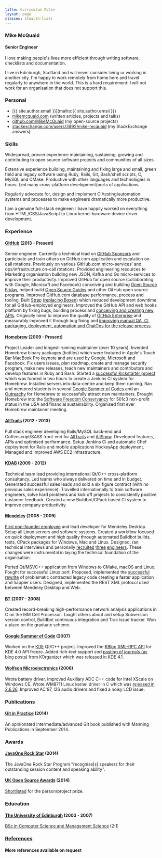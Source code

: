 ```yaml
---
title: Curriculum Vitae
layout: page
classes: stealth-lists
---
```

### Mike McQuaid

#### Senior Engineer

I love making people's lives more efficient through writing software, checklists and documentation.

I live in Edinburgh, Scotland and will never consider living or working in another city. I'm happy to work remotely from home here and travel regularly to anywhere in the world. This is a hard requirement: I will not work for an organisation that does not support this.

### Personal

* [{{ site.author.email }}](mailto:{{ site.author.email }})
* [mikemcquaid.com](/) (written articles, projects and talks)
* [github.com/MikeMcQuaid](https://github.com/MikeMcQuaid) (my open-source projects)
* [stackexchange.com/users/3692/mike-mcquaid](http://stackexchange.com/users/3692/mike-mcquaid) (my StackExchange answers)

### Skills

Widespread, proven experience maintaining, sustaining, growing and contributing to open source software projects and communities of all sizes.

Extensive experience building, maintaining and fixing large and small, green field and legacy software using Ruby, Rails, Git, Bash/shell scripts, C, MySQL and CMake. Productive with other languages and technologies in hours. Led many cross-platform development/ports of applications.

Regularly advocate for, design and implement CI/testing/automation systems and processes to make engineers dramatically more productive.

I am a genuine full-stack engineer: I have happily worked on everything from HTML/CSS/JavaScript to Linux kernel hardware device driver development.

### Experience

#### [GitHub](http://github.com/) (2013 - Present)

Senior engineer. Currently a technical lead on [GitHub Sponsors](https://github.com/sponsors/) and participate and train others on GitHub.com application and escalation on-call rotations. Previously on various GitHub.com micro-services' and ops/infrastructure on-call rotations. Provided engineering resources to Marketing organisation building new JSON, Kafka and Go micro-services to improve their productivity. Improved GitHub for open source (collaborating with Google, Microsoft and Facebook) conceiving and building [Open Source Friday](https://opensourcefriday.com), helped build [Open Source Guides](https://opensource.guide) and other GitHub open source programs. Improved GitHub.com database performance, process and tooling. Built [Strap](https://github.com/MikeMcQuaid/strap) ([replacing Boxen](https://mikemcquaid.com/2016/06/15/replacing-boxen/)) which reduced development downtime for all GitHub-employed engineers. Improved the GitHub API and web hooks platform by fixing bugs, building process and [conceiving and creating new APIs](https://developer.github.com/changes/2016-02-24-commit-reference-sha-api/). Originally hired to improve the quality of [GitHub Enterprise](https://enterprise.github.com) and measurably improved it through bug fixing and [improving manual QA, CI, packaging, deployment, automation and ChatOps for the release process](https://githubengineering.com/runnable-documentation/).

#### [Homebrew](https://github.com/Homebrew/homebrew/) (2009 - Present)

Project Leader and longest-running maintainer (over 10 years). Invented Homebrew binary packages (bottles) which were featured in Apple's Touch Bar MacBook Pro keynote and are used by Google, Microsoft and Facebook. Fix users issues, plan roadmap, create and manage security program, make new releases, teach new maintainers and contributors and develop features in Ruby and Bash. Started a [successful Kickstarter project](http://www.kickstarter.com/projects/homebrew/brew-test-bot) which was funded in two hours to create a Jenkins CI system for Homebrew. Installed servers into data-centre and keep them running. Ran and mentored students in several [Google Summer of Codes](https://summerofcode.withgoogle.com) and an [Outreachy](https://www.outreachy.org) for Homebrew to successfully attract new maintainers. Brought Homebrew into the [Software Freedom Conservancy](https://sfconservancy.org) for 501c3 non-profit status in the USA and financial sustainability. Organised first ever Homebrew maintainer meeting.

#### [AllTrails](http://alltrails.com/) (2012 - 2013)

Full stack engineer developing Rails/MySQL back-end and Coffeescript/SASS front-end for [AllTrails](http://alltrails.com/) and [AllSnow](https://web.archive.org/web/20150502025831/http://allsnow.com/?). Developed features, APIs and optimised performance. Setup Jenkins CI and automatic Chef deployment for Rails and mobile applications HockeyApp deployment. Managed and improved AWS EC2 infrastructure.

#### [KDAB](http://kdab.com/) (2009 - 2012)

Technical team lead providing international Qt/C++ cross-platform consultancy. Led teams who always delivered on time and in budget. Generated successful sales leads and sold a six figure contract (with no previous sales experience). Travelled internationally to train software engineers, solve hard problems and kick off projects to consistently positive customer feedback. Created a new Buildbot/CPack based CI system to improve company productivity.

#### [Mendeley](http://www.mendeley.com/) (2008 - 2009)

[First non-founder employee](https://blog.mendeley.com/start-up-life/mike-arthur-joins-team-mendeley/) and lead developer for Mendeley Desktop. Setup all Linux servers and software systems. Created a workflow focused on quick deployment and high quality through automated Buildbot builds, tests, CPack packages for Windows, Mac and Linux. Designed, ran technical interviews and personally [recruited](https://blog.mendeley.com/start-up-life/introducing-fred-amir-and-a-bond-villain/) [three](https://blog.mendeley.com/academic-life/an-excellent-euroscience-adventure-part-ii/) [engineers](https://blog.mendeley.com/research-miscellanea/a-new-knight-joins-mendeleys-round-table/). These changes were instrumental in laying the technical foundation of the organisation.

Ported Qt/MSVC++ application from Windows to CMake, macOS and Linux. Fought for successful Linux port. Proposed, implemented the [successful](https://blog.mendeley.com/academic-features/mendeley-desktop-the-mvc-strikes-back/) [rewrite](https://blog.mendeley.com/2008/11/04/mendeley-desktop-the-about-dialogue-and-the-refactor/) of problematic contracted legacy code creating a faster application and happier users. Designed, implemented the REST XML protocol used between Mendeley Desktop and Web.

#### [BT](http://www.bt.com/) (2007 - 2008)

Created record-breaking high-performance network analysis applications in C on the IBM Cell Processor. Taught others about and setup Subversion version control, Buildbot continuous integration and Trac issue tracker. Won a place on the graduate scheme.

#### [Google Summer of Code](http://code.google.com/soc/) (2007)

Worked on the [KDE](http://www.kde.org/) Qt/C++ project. Improved the [KBlog XML-RPC API](https://api.kde.org/4.12-api/kdepimlibs-apidocs/kblog/html/index.html) for KDE 4.0 API freeze. Added rich-text support and [posting of journals (as blog posts) from KOrganizer](http://mikemcquaid.com/2008/09/27/kde-blog-from-korganizer-howto/) which was [released in KDE 4.1](http://www.kde.org/announcements/4.1/).

#### [Wolfson Microelectronics](https://en.wikipedia.org/wiki/Wolfson_Microelectronics) (2006)

Wrote battery driver, improved Auxiliary ADC C++ code for Intel XScale on Windows CE. Wrote WM8711 Linux kernel driver in C which was [released in 2.6.26](https://github.com/mirrors/linux-2.6/commit/bd6d417743d941c3e5eabb21abbcac9737f11061). Improved AC'97, I2S audio drivers and fixed a noisy LCD issue.

### Publications

#### [Git in Practice](http://gitinpractice.com) (2014)

An opinionated intermediate/advanced Git book published with Manning Publications in September 2014.

### Awards

#### [JavaOne Rock Star](https://blogs.oracle.com/java/annoucing-javaone-2014-rock-stars-v2) (2014)

The JavaOne Rock Star Program "recognise[s] speakers for their outstanding session content and speaking ability".

#### [UK Open Source Awards](http://opensourceawards.org/) (2014)

[Shortlisted](https://web.archive.org/web/20140612092602/http://www.opensourceawards.org/index.php/winners) for the person/project prize.

### Education

#### [The University of Edinburgh](http://www.ed.ac.uk/) (2003 - 2007)

[BSc in Computer Science and Management Science](http://www.inf.ed.ac.uk/undergraduate/csms.html) (2:1)

### [References](/references.md)

#### More references available on request
